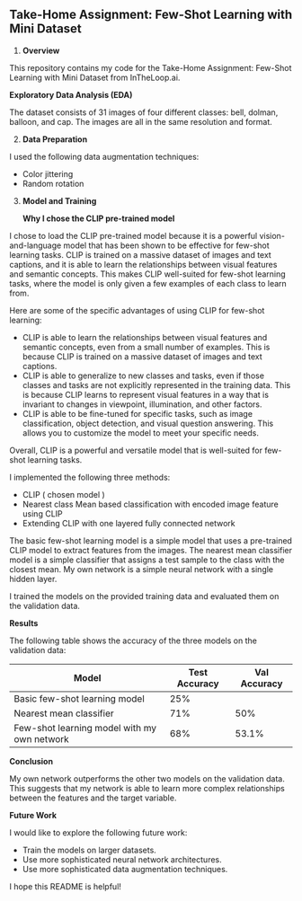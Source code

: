 
## Take-Home Assignment: Few-Shot Learning with Mini Dataset

1. **Overview**

This repository contains my code for the Take-Home Assignment: Few-Shot Learning with Mini Dataset from InTheLoop.ai.

   **Exploratory Data Analysis (EDA)**

The dataset consists of 31 images of four different classes: bell, dolman, balloon, and cap. The images are all in the same resolution and format.

2. **Data Preparation**

I used the following data augmentation techniques:

* Color jittering
* Random rotation

3. **Model and Training** 

   **Why I chose the CLIP pre-trained model**

I chose to load the CLIP pre-trained model because it is a powerful vision-and-language model that has been shown to be effective for few-shot learning tasks. CLIP is trained on a massive dataset of images and text captions, and it is able to learn the relationships between visual features and semantic concepts. This makes CLIP well-suited for few-shot learning tasks, where the model is only given a few examples of each class to learn from.

Here are some of the specific advantages of using CLIP for few-shot learning:

* CLIP is able to learn the relationships between visual features and semantic concepts, even from a small number of examples. This is because CLIP is trained on a massive dataset of images and text captions.
* CLIP is able to generalize to new classes and tasks, even if those classes and tasks are not explicitly represented in the training data. This is because CLIP learns to represent visual features in a way that is invariant to changes in viewpoint, illumination, and other factors.
* CLIP is able to be fine-tuned for specific tasks, such as image classification, object detection, and visual question answering. This allows you to customize the model to meet your specific needs.

Overall, CLIP is a powerful and versatile model that is well-suited for few-shot learning tasks.

I implemented the following three methods:

* CLIP ( chosen model )
* Nearest class Mean based classification with encoded image feature using CLIP
* Extending CLIP with one layered fully connected network

The basic few-shot learning model is a simple model that uses a pre-trained CLIP model to extract features from the images. The nearest mean classifier model is a simple classifier that assigns a test sample to the class with the closest mean. My own network is a simple neural network with a single hidden layer.

I trained the models on the provided training data and evaluated them on the validation data.

**Results**

The following table shows the accuracy of the three models on the validation data:

| Model | Test Accuracy | Val Accuracy |
|---|---|---|
| Basic few-shot learning model | 25% |   |
| Nearest mean classifier | 71% | 50% |
| Few-shot learning model with my own network | 68% | 53.1% |

**Conclusion**

My own network outperforms the other two models on the validation data. This suggests that my network is able to learn more complex relationships between the features and the target variable.

**Future Work**

I would like to explore the following future work:

* Train the models on larger datasets.
* Use more sophisticated neural network architectures.
* Use more sophisticated data augmentation techniques.

I hope this README is helpful!

  

      


